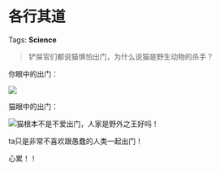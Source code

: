 # 各行其道

Tags: **Science**

> 铲屎官们都说猫惧怕出门，为什么说猫是野生动物的杀手？



你眼中的出门：

![](https://pic2.zhimg.com/50/v2-3c7547dfb3002e69bcddb9167eb590a9_hd.jpg?source=1940ef5c)  


猫眼中的出门：

![](https://pic4.zhimg.com/50/v2-8d9042aa08bdc3ee8d93c2bf7d0447e3_hd.jpg?source=1940ef5c)猫根本不是不爱出门，人家是野外之王好吗！

ta只是非常不喜欢跟愚蠢的人类一起出门！

心累！！



